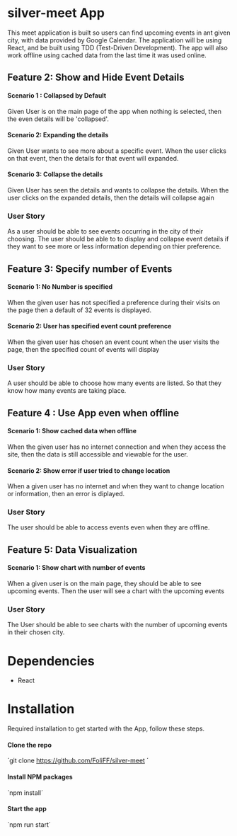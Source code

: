 # silver-meet App
This meet application is built so users can find upcoming events in ant given city, with data provided by Google Calendar. The application will be using React, and be built using TDD (Test-Driven Development). The app will also work offline using cached data from the last time it was used online. 

## Feature 2: Show and Hide Event Details

#### Scenario 1 : Collapsed by Default
Given User is on the main page of the app when nothing is selected, then the even details will be 'collapsed'.
 
#### Scenario 2: Expanding the details
Given User wants to see more about a specific event. When the user clicks on that event, then the details for that event will expanded.

#### Scenario 3: Collapse the details
Given User has seen the details and wants to collapse the details. When the user clicks on the expanded details, then the details will collapse again
 
### User Story
As a user should be able to see events occurring in the city of their choosing. The user should be able to to display and collapse event details if they want to see more or less information depending on thier preference.

## Feature 3: Specify number of Events

#### Scenario 1: No Number is specified
When the given user has not specified a preference during their visits on the page then a default of 32 events is displayed.

#### Scenario 2: User has specified event count preference
When the given user has chosen an event count when the user visits the page, then the specified count of events will display
    
### User Story
A user should be able to choose how many events are listed. So that they know how many events are taking place.

## Feature 4 : Use App even when offline

#### Scenario 1: Show cached data when offline
When the given user has no internet connection and when they access the site, then the data is still accessible and viewable for the user.

#### Scenario 2: Show error if user tried to change location
When a given user has no internet and when they want to change location or information, then an error is diplayed. 

### User Story
The user should be able to access events even when they are offline.

## Feature 5: Data Visualization

#### Scenario 1: Show chart with number of events
When a given user is on the main page, they should be able to see upcoming events. Then the user will see a chart with the upcoming events

### User Story 
The User should be able to see charts with the number of upcoming events in their chosen city.

# Dependencies
- React

# Installation
Required installation to get started with the App, follow these steps.

#### Clone the repo

´git clone https://github.com/FoliFF/silver-meet ´

#### Install NPM packages

´npm install´

#### Start the app

´npm run start´